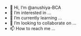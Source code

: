 - 👋 Hi, I’m @anushiya-BCA
- 👀 I’m interested in ...
- 🌱 I’m currently learning ...
- 💞️ I’m looking to collaborate on ...
- 📫 How to reach me ...

<!---
anushiya-BCA/anushiya-BCA is a ✨ special ✨ repository because its `README.md` (this file) appears on your GitHub profile.
You can click the Preview link to take a look at your changes.
--->

